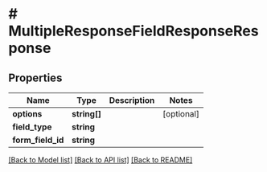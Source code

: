 # # MultipleResponseFieldResponseResponse

## Properties

Name | Type | Description | Notes
------------ | ------------- | ------------- | -------------
**options** | **string[]** |  | [optional]
**field_type** | **string** |  |
**form_field_id** | **string** |  |

[[Back to Model list]](../../README.md#models) [[Back to API list]](../../README.md#endpoints) [[Back to README]](../../README.md)
